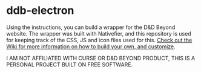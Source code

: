 # ddb-electron
Using the instructions, you can build a wrapper for the D&amp;D Beyond website. The wrapper was built with Nativefier, and this repository is used for keeping track of the CSS, JS and icon files used for this. [Check out the Wiki for more information on how to build your own, and customize](https://github.com/plutoneld/ddb-electron/wiki).

I AM NOT AFFILIATED WITH CURSE OR D&amp;D BEYOND PRODUCT, THIS IS A PERSONAL PROJECT BUILT ON FREE SOFTWARE.

